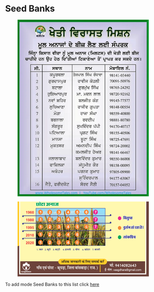 # Seed Banks



<figure><img src="../../.gitbook/assets/image (6).png" alt=""><figcaption></figcaption></figure>

<figure><img src="../../.gitbook/assets/image (28).png" alt=""><figcaption></figcaption></figure>

To add mode Seed Banks to this list click [here](https://forms.gle/twL3wTqYyo7ZTnDn9)
